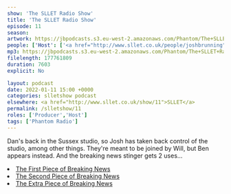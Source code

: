 ```yaml
---
show: 'The SLLET Radio Show'
title: 'The SLLET Radio Show'
episode: 11
season: 
artwork: https://jbpodcasts.s3.eu-west-2.amazonaws.com/Phantom/The+SLLET+Radio+Show/2021-09-27+-+SLLET+radio+square.png
people: ['Host': ['<a href="http://www.sllet.co.uk/people/joshbrunning">Josh Brunning</a>', '<a href="http://www.sllet.co.uk/people/danjellicoe">Dan Jellicoe</a>'],'Guests':'<a href="http://www.sllet.co.uk/people/bensams">Ben Sams</a>']
mp3: https://jbpodcasts.s3.eu-west-2.amazonaws.com/Phantom/The+SLLET+Radio+Show/2022-01-11+-+11.mp3
filelength: 177761809
duration: 7603
explicit: No

layout: podcast
date: 2022-01-11 15:00 +0000
categories: slletshow podcast
elsewhere: <a href="http://www.sllet.co.uk/show/11">SLLET</a>
permalink: /slletshow/11
roles: ['Producer','Host']
tags: ['Phantom Radio']
---
```


Dan's back in the Sussex studio, so Josh has taken back control of the studio, among other things. They're meant to be joined by Will, but Ben appears instead. And the breaking news stinger gets 2 uses...

<li><a href="https://www.instagram.com/p/CYmMj1isVD4/">The First Piece of Breaking News</a></li>
<li><a href="https://www.derbyunion.co.uk/news/article/6013/Cathedral-Court-support/">The Second Piece of Breaking News</a></li>
<li><a href="https://www.derbytelegraph.co.uk/news/derby-news/plans-reveal-fake-bricks-cover-6473064">The Extra Piece of Breaking News</a></li>
